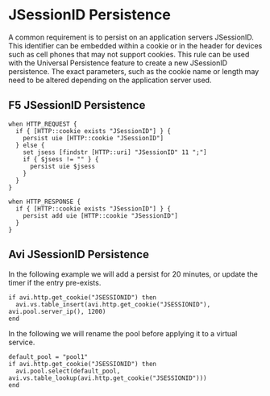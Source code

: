 # JSessionID Persistence

 A common requirement is to persist on an application servers JSessionID.  This identifier can be embedded within a cookie or in the header for devices such as cell phones that may not support cookies.  This rule can be used with the Universal Persistence feature to create a new JSessionID persistence. The exact parameters, such as the cookie name or length may need to be altered depending on the application server used.

## F5 JSessionID Persistence

```
when HTTP_REQUEST {
  if { [HTTP::cookie exists "JSessionID"] } {
    persist uie [HTTP::cookie "JSessionID"]
  } else {
    set jsess [findstr [HTTP::uri] "JSessionID" 11 ";"]
    if { $jsess != "" } {
      persist uie $jsess
    }
  }
}

when HTTP_RESPONSE {
  if { [HTTP::cookie exists "JSessionID"] } {
    persist add uie [HTTP::cookie "JSessionID"]
  }
}
```

## Avi JSessionID Persistence

In the following example we will add a persist for 20 minutes, or update the timer if the entry pre-exists.

```
if avi.http.get_cookie("JSESSIONID") then
  avi.vs.table_insert(avi.http.get_cookie("JSESSIONID"), avi.pool.server_ip(), 1200)
end
```

In the following we will rename the pool before applying it to a virtual service.

```
default_pool = "pool1"
if avi.http.get_cookie("JSESSIONID") then
  avi.pool.select(default_pool, avi.vs.table_lookup(avi.http.get_cookie("JSESSIONID")))
end
```
